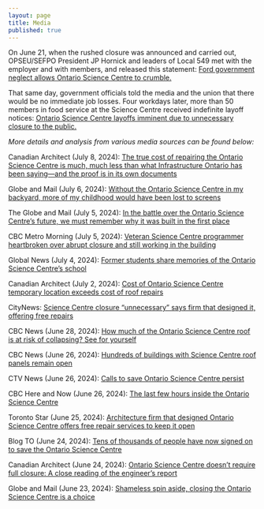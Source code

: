 ```yaml
---
layout: page
title: Media
published: true
---
```

On June 21, when the rushed closure was announced and carried out, OPSEU/SEFPO President JP Hornick and leaders of Local 549 met with the employer and with members, and released this statement: [Ford government neglect allows Ontario Science Centre to crumble.](https://opseu.org/news/ford-government-neglect-allows-ontario-science-centre-to-crumble/230029/)

That same day, government officials told the media and the union that there would be no immediate job losses. Four workdays later, more than 50 members in food service at the Science Centre received indefinite layoff notices: 
[Ontario Science Centre layoffs imminent due to unnecessary closure to the public.](https://opseu.org/news/ontario-science-centre-layoffs-imminent-due-to-unnecessary-closure-to-the-public/231895/)

*More details and analysis from various media sources can be found below:*

Canadian Architect (July 8, 2024): [The true cost of repairing the Ontario Science Centre is much, much less than what Infrastructure Ontario has been saying—and the proof is in its own documents](https://www.canadianarchitect.com/the-true-cost-of-repairing-the-ontario-science-centre-is-much-much-less-than-what-infrastructure-ontario-has-been-saying-and-the-proof-is-in-its-own-documents/)

Globe and Mail (July 6, 2024): [Without the Ontario Science Centre in my backyard, more of my childhood would have been lost to screens](https://www.theglobeandmail.com/opinion/article-without-the-ontario-science-centre-in-my-backyard-more-of-my-childhood/)

The Globe and Mail (July 5, 2024): [In the battle over the Ontario Science Centre’s future, we must remember why it was built in the first place](https://www.theglobeandmail.com/opinion/article-in-the-battle-over-the-ontario-science-centres-future-we-must-remember/)

CBC Metro Morning (July 5, 2024): [Veteran Science Centre programmer heartbroken over abrupt closure and still working in the building](https://www.cbc.ca/listen/live-radio/1-39-metro-morning/clip/16079666-veteran-science-centre-programmer-heartbroken-abrupt-closure-still)

Global News (July 4, 2024): [Former students share memories of the Ontario Science Centre’s school](https://globalnews.ca/news/10603848/former-students-share-memorie-ontario-science-centre-school/)

Canadian Architect (July 2, 2024): [Cost of Ontario Science Centre temporary location exceeds cost of roof repairs](https://www.canadianarchitect.com/cost-of-ontario-science-centre-temporary-location-exceeds-cost-of-roof-repairs/)

CityNews: [Science Centre closure “unnecessary” says firm that designed it, offering free repairs](https://toronto.citynews.ca/video/2024/06/26/science-centre-closure-unnecessary-says-firm-that-designed-it-offering-free-repairs/)

CBC News (June 28, 2024): [How much of the Ontario Science Centre roof is at risk of collapsing? See for yourself](https://www.cbc.ca/news/canada/toronto/ontario-science-centre-closure-explained-1.7247957)

CBC News (June 26, 2024): [Hundreds of buildings with Science Centre roof panels remain open](https://www.cbc.ca/news/canada/toronto/ontario-science-centre-closure-roof-concrete-panels-raac-1.7245973)

CTV News (June 26, 2024): [Calls to save Ontario Science Centre persist](https://toronto.ctvnews.ca/video/c2947867-calls-to-save-ontario-science-centre-persist)

CBC Here and Now (June 26, 2024): [The last few hours inside the Ontario Science Centre](https://www.cbc.ca/listen/live-radio/1-82-here-and-now-toronto/clip/16077952-the-last-hours-inside-ontario-science-centre)

Toronto Star (June 25, 2024): [Architecture firm that designed Ontario Science Centre offers free repair services to keep it open](https://www.thestar.com/news/gta/architecture-firm-that-designed-ontario-science-centre-offers-free-repair-services-to-keep-it-open/article_cd7ed046-3346-11ef-9531-2b0c8746aca5.html)

Blog TO (June 24, 2024): [Tens of thousands of people have now signed on to save the Ontario Science Centre](https://www.blogto.com/city/2024/06/tens-thousands-people-save-ontario-science-centre/)

Canadian Architect (June 24, 2024): [Ontario Science Centre doesn’t require full closure: A close reading of the engineer’s report](https://www.canadianarchitect.com/ontario-science-centre-doesnt-require-full-closure-a-close-reading-of-the-engineers-report/)

Globe and Mail (June 23, 2024): [Shameless spin aside, closing the Ontario Science Centre is a choice](https://www.theglobeandmail.com/arts/art-and-architecture/article-doug-ford-killed-the-ontario-science-centre/)
